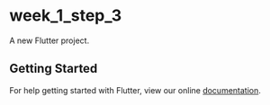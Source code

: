 # week_1_step_3

A new Flutter project.

## Getting Started

For help getting started with Flutter, view our online
[documentation](https://flutter.io/).
